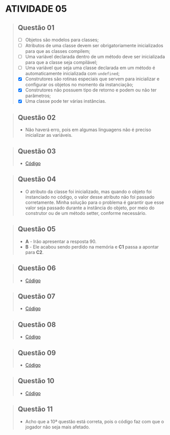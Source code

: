 # ATIVIDADE 05

> ## **Questão 01**
> - [ ] Objetos são modelos para classes;
> - [ ] Atributos de uma classe devem ser obrigatoriamente inicializados para que as classes compilem;
> - [ ] Uma variável declarada dentro de um método deve ser inicializada para que a classe seja compilável;
> - [ ] Uma variável que seja uma classe declarada em um método é automaticamente inicializada com `undefined`;
> - [x] Construtores são rotinas especiais que servem para inicializar e configurar os objetos no momento da instanciação;
> - [x] Construtores não possuem tipo de retorno e podem ou não ter parâmetros;
> - [x] Uma classe pode ter várias instâncias.

> ## **Questão 02**
> * Não haverá erro, pois em algumas linguagens não é preciso inicializar as variáveis.

> ## **Questão 03**
> - [Código](https://github.com/KaioGabriel-the/Programa-orientada-a-objetos/tree/f31beed267f1d2dbc0a55a19fdeb5c6662087b8b/atividade05/out/production/questoes/reservahotel)

> ## **Questão 04**
> * O atributo da classe foi inicializado, mas quando o objeto foi instanciado no código, o valor desse atributo não foi passado corretamente. Minha solução para o problema é garantir que esse valor seja passado durante a instância do objeto, por meio do construtor ou de um método setter, conforme necessário.

> ## **Questão 05**
> - **A** - Irão apresentar a resposta 90.
> - **B** - Ele acabou sendo perdido na memória e **C1** passa a apontar para **C2**.

> ## **Questão 06**
> - [Código](https://github.com/KaioGabriel-the/Programa-orientada-a-objetos/tree/ea7a50d2fb7af6db58884cd4b6a2ae8b89aaaad7/atividade05/out/production/questoes/saudacao)

> ## **Questão 07**
> - [Código](https://github.com/KaioGabriel-the/Programa-orientada-a-objetos/tree/219f7456935b08c8805919a8941cf0f23067fd7d/atividade05/out/production/questoes/triangulo)

> ## **Questão 08**
> - [Código](https://github.com/KaioGabriel-the/Programa-orientada-a-objetos/tree/c90aa59c87db143f7349d56d8ae037709a6393e7/atividade05/out/production/questoes/equipamento)

> ## **Questão 09**
> - [Código](https://github.com/KaioGabriel-the/Programa-orientada-a-objetos/tree/44561f29e4bc29ff65d684350172c1797a9a057b/atividade05/out/production/questoes/conta)

> ## **Questão 10**
> - [Código](https://github.com/KaioGabriel-the/Programa-orientada-a-objetos/tree/0c4b8af1787d18d150b1b1fd86fc3cee4d8bc08e/atividade05/out/production/questoes/jogador)

> ## **Questão 11**
> - Acho que a 10ª questão está correta, pois o código faz com que o jogador não seja mais afetado.
